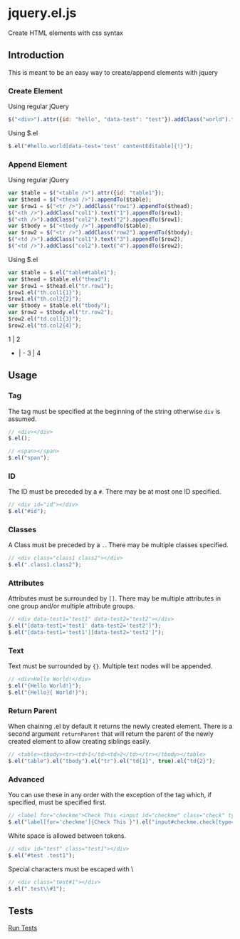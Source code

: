 # jquery.el.js

Create HTML elements with css syntax

## Introduction

This is meant to be an easy way to create/append elements with jquery

### Create Element

Using regular jQuery

```javascript
$("<div>").attr({id: "hello", "data-test": "test"}).addClass("world").text("!").prop({contentEditable: true});
```

Using $.el

```javascript
$.el("#hello.world[data-test='test' contentEditable]{!}");
```

### Append Element

Using regular jQuery

```javascript
var $table = $("<table />").attr({id: "table1"});
var $thead = $("<thead />").appendTo($table);
var $row1 = $("<tr />").addClass("row1").appendTo($thead);
$("<th />").addClass("col1").text("1").appendTo($row1);
$("<th />").addClass("col2").text("2").appendTo($row1);
var $tbody = $("<tbody />").appendTo($table);
var $row2 = $("<tr />").addClass("row2").appendTo($tbody);
$("<td />").addClass("col1").text("3").appendTo($row2);
$("<td />").addClass("col2").text("4").appendTo($row2);
```

Using $.el

```javascript
var $table = $.el("table#table1");
var $thead = $table.el("thead");
var $row1 = $thead.el("tr.row1");
$row1.el("th.col1{1}");
$row1.el("th.col2{2}");
var $tbody = $table.el("tbody");
var $row2 = $tbody.el("tr.row2");
$row2.el("td.col1{3}");
$row2.el("td.col2{4}");
```

1 | 2
- | -
3 | 4

## Usage

### Tag

The tag must be specified at the beginning of the string otherwise `div` is assumed.

```javascript
// <div></div>
$.el();

// <span></span>
$.el("span");
```

### ID

The ID must be preceded by a `#`. There may be at most one ID specified.

```javascript
// <div id="id"></div>
$.el("#id");
```

### Classes

A Class must be preceded by a `.`. There may be multiple classes specified.

```javascript
// <div class="class1 class2"></div>
$.el(".class1.class2");
```

### Attributes

Attributes must be surrounded by `[]`. There may be multiple attributes in one group and/or multiple attribute groups.

```javascript
// <div data-test1="test1" data-test2="test2"></div>
$.el("[data-test1='test1' data-test2='test2']");
$.el("[data-test1='test1'][data-test2='test2']");
```

### Text

Text must be surrounded by `{}`. Multiple text nodes will be appended.

```javascript
// <div>Hello World!</div>
$.el("{Hello World!}");
$.el("{Hello}{ World!}");
```

### Return Parent

When chaining .el by default it returns the newly created element. There is a second argument `returnParent` that will return the parent of the newly created element to allow creating siblings easily.

```javascript
// <table><tbody><tr><td>1</td><td>2</td></tr></tbody></table>
$.el("table").el("tbody").el("tr").el("td{1}", true).el("td{2}");
```

### Advanced

You can use these in any order with the exception of the tag which, if specified, must be specified first.

```javascript
// <label for="checkme">Check This <input id="checkme" class="check" type="checkbox" name="checkme" checked="checked" /></label>
$.el("label[for='checkme']{Check This }").el("input#checkme.check[type='checkbox' name='checkme' checked]", true);
```

White space is allowed between tokens.

```javascript
// <div id="test" class="test1"></div>
$.el("#test .test1");
```

Special characters must be escaped with \

```javascript
// <div class="test#1"></div>
$.el(".test\\#1");
```

## Tests

[Run Tests](https://rawgit.com/UziTech/jquery.el.js/master/tests/?coverage)
